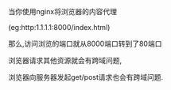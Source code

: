 当你使用nginx将浏览器的内容代理

(eg:http:1.1.1.1:8000/index.html)

那么,访问浏览的端口就从8000端口转到了80端口

浏览器请求其他资源就会有跨域问题,

浏览器向服务器发起get/post请求也会有跨域问题.
